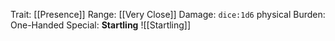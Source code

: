 Trait: [[Presence]]
Range: [[Very Close]]
Damage: `dice:1d6` physical
Burden: One-Handed
Special: **Startling**
![[Startling]]
